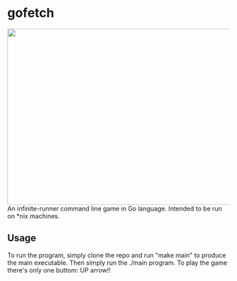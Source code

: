 # gofetch
<img src="https://media.giphy.com/media/l0ExjlOOFWFhJwHPa/source.gif" width="600" height="400" />
An infinite-runner command line game in Go language. Intended to be run on *nix machines. 

## Usage
To run the program, simply clone the repo and run "make main" to produce the main executable. Then simply run the ./main program. To play the game there's only one buttom: UP arrow!!